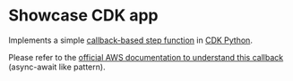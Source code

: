 # Showcase CDK app

Implements a simple [callback-based step function](https://aws.amazon.com/about-aws/whats-new/2019/05/aws-step-functions-support-callback-patterns/) in [CDK Python](https://aws.amazon.com/cdk/).

Please refer to the [official AWS documentation to understand this callback](https://docs.aws.amazon.com/step-functions/latest/dg/connect-to-resource.html#connect-wait-token) (async-await like pattern).